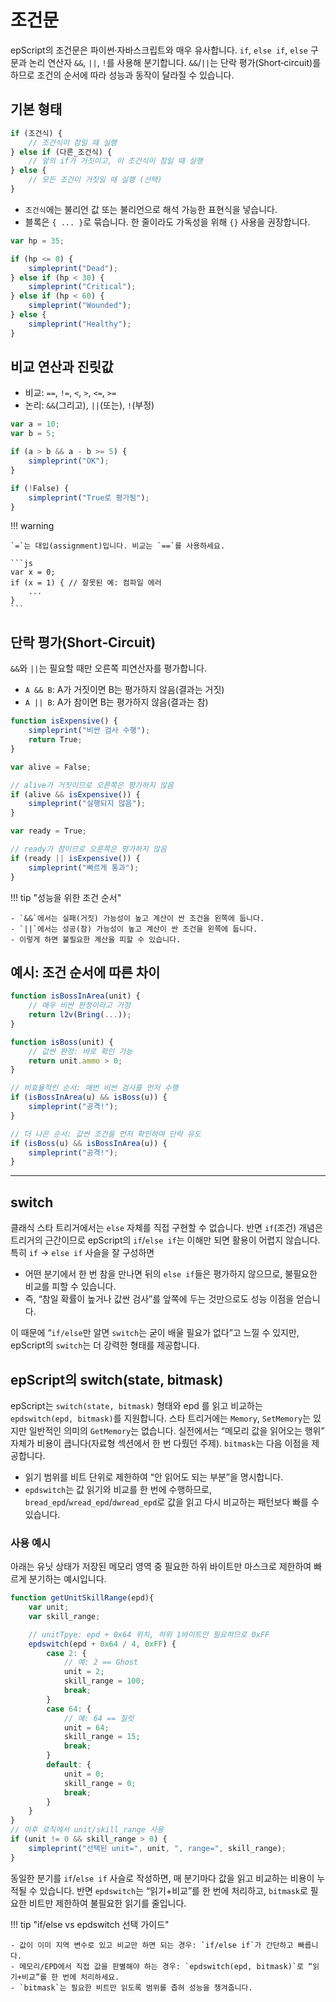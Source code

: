 # 조건문

epScript의 조건문은 파이썬·자바스크립트와 매우 유사합니다. `if`, `else if`, `else` 구문과 논리 연산자 `&&`, `||`, `!`를 사용해 분기합니다. `&&`/`||`는 단락 평가(Short‑circuit)를 하므로 조건의 순서에 따라 성능과 동작이 달라질 수 있습니다.

## 기본 형태

```js
if (조건식) {
    // 조건식이 참일 때 실행
} else if (다른_조건식) {
    // 앞의 if가 거짓이고, 이 조건식이 참일 때 실행
} else {
    // 모든 조건이 거짓일 때 실행 (선택)
}
```

- `조건식`에는 불리언 값 또는 불리언으로 해석 가능한 표현식을 넣습니다.
- 블록은 `{ ... }`로 묶습니다. 한 줄이라도 가독성을 위해 `{}` 사용을 권장합니다.

```js
var hp = 35;

if (hp <= 0) {
    simpleprint("Dead");
} else if (hp < 30) {
    simpleprint("Critical");
} else if (hp < 60) {
    simpleprint("Wounded");
} else {
    simpleprint("Healthy");
}
```

## 비교 연산과 진릿값

- 비교: `==`, `!=`, `<`, `>`, `<=`, `>=`
- 논리: `&&`(그리고), `||`(또는), `!`(부정)

```js
var a = 10;
var b = 5;

if (a > b && a - b >= 5) {
    simpleprint("OK");
}

if (!False) {
    simpleprint("True로 평가됨");
}
```


!!! warning

    `=`는 대입(assignment)입니다. 비교는 `==`를 사용하세요.
    
    ```js
    var x = 0;
    if (x = 1) { // 잘못된 예: 컴파일 에러
        ...
    }
    ```

## 단락 평가(Short‑Circuit)

`&&`와 `||`는 필요할 때만 오른쪽 피연산자를 평가합니다.

- `A && B`: A가 거짓이면 B는 평가하지 않음(결과는 거짓)
- `A || B`: A가 참이면 B는 평가하지 않음(결과는 참)

```js
function isExpensive() {
    simpleprint("비싼 검사 수행");
    return True;
}

var alive = False;

// alive가 거짓이므로 오른쪽은 평가하지 않음
if (alive && isExpensive()) {
    simpleprint("실행되지 않음");
}

var ready = True;

// ready가 참이므로 오른쪽은 평가하지 않음
if (ready || isExpensive()) {
    simpleprint("빠르게 통과");
}
```

!!! tip "성능을 위한 조건 순서"

    - `&&`에서는 실패(거짓) 가능성이 높고 계산이 싼 조건을 왼쪽에 둡니다.
    - `||`에서는 성공(참) 가능성이 높고 계산이 싼 조건을 왼쪽에 둡니다.
    - 이렇게 하면 불필요한 계산을 피할 수 있습니다.


## 예시: 조건 순서에 따른 차이

```js
function isBossInArea(unit) {
    // 매우 비싼 판정이라고 가정
    return l2v(Bring(...));
}

function isBoss(unit) {
    // 값싼 판정: 바로 확인 가능
    return unit.ammo > 0;
}

// 비효율적인 순서: 매번 비싼 검사를 먼저 수행
if (isBossInArea(u) && isBoss(u)) {
    simpleprint("공격!");
}

// 더 나은 순서: 값싼 조건을 먼저 확인하여 단락 유도
if (isBoss(u) && isBossInArea(u)) {
    simpleprint("공격!");
}
```

---



## switch

클래식 스타 트리거에서는 `else` 자체를 직접 구현할 수 없습니다. 반면 `if`(조건) 개념은 트리거의 근간이므로 epScript의 `if`/`else if`는 이해만 되면 활용이 어렵지 않습니다. 특히 `if` → `else if` 사슬을 잘 구성하면

- 어떤 분기에서 한 번 참을 만나면 뒤의 `else if`들은 평가하지 않으므로, 불필요한 비교를 피할 수 있습니다.
- 즉, “참일 확률이 높거나 값싼 검사”를 앞쪽에 두는 것만으로도 성능 이점을 얻습니다.

이 때문에 “`if/else`만 알면 `switch`는 굳이 배울 필요가 없다”고 느낄 수 있지만, epScript의 `switch`는 더 강력한 형태를 제공합니다.

## epScript의 switch(state, bitmask)

epScript는 `switch(state, bitmask)` 형태와 epd 를 읽고 비교하는 `epdswitch(epd, bitmask)`를 지원합니다. 스타 트리거에는 `Memory`, `SetMemory`는 있지만 일반적인 의미의 `GetMemory`는 없습니다. 실전에서는 “메모리 값을 읽어오는 행위” 자체가 비용이 큽니다(자료형 섹션에서 한 번 다뤘던 주제). `bitmask`는 다음 이점을 제공합니다.

- 읽기 범위를 비트 단위로 제한하여 “안 읽어도 되는 부분”을 명시합니다.
- `epdswitch`는 값 읽기와 비교를 한 번에 수행하므로, `bread_epd`/`wread_epd`/`dwread_epd`로 값을 읽고 다시 비교하는 패턴보다 빠를 수 있습니다.

### 사용 예시

아래는 유닛 상태가 저장된 메모리 영역 중 필요한 하위 바이트만 마스크로 제한하여 빠르게 분기하는 예시입니다.

```js
function getUnitSkillRange(epd){
    var unit;
    var skill_range;

    // unitTpye: epd + 0x64 위치, 하위 1바이트만 필요하므로 0xFF
    epdswitch(epd + 0x64 / 4, 0xFF) {
        case 2: {
            // 예: 2 == Ghost
            unit = 2;
            skill_range = 100;
            break;
        }
        case 64: {
            // 예: 64 == 질럿
            unit = 64;
            skill_range = 15;
            break;
        }
        default: {
            unit = 0;
            skill_range = 0;
            break;
        }
    }
}
// 이후 로직에서 unit/skill_range 사용
if (unit != 0 && skill_range > 0) {
    simpleprint("선택된 unit=", unit, ", range=", skill_range);
}
```

동일한 분기를 `if`/`else if` 사슬로 작성하면, 매 분기마다 값을 읽고 비교하는 비용이 누적될 수 있습니다. 반면 `epdswitch`는 “읽기+비교”를 한 번에 처리하고, `bitmask`로 필요한 비트만 제한하여 불필요한 읽기를 줄입니다.

!!! tip "if/else vs epdswitch 선택 가이드"

    - 값이 이미 지역 변수로 있고 비교만 하면 되는 경우: `if/else if`가 간단하고 빠릅니다.
    - 메모리/EPD에서 직접 값을 판별해야 하는 경우: `epdswitch(epd, bitmask)`로 “읽기+비교”를 한 번에 처리하세요.
    - `bitmask`는 필요한 비트만 읽도록 범위를 좁혀 성능을 챙겨줍니다.
